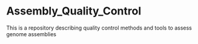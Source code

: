 # Assembly_Quality_Control
This is a repository describing quality control methods and tools to assess genome assemblies

